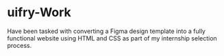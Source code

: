 # uifry-Work

Have been tasked with converting a Figma design template into a fully functional website using HTML and CSS as part of my internship selection process.
